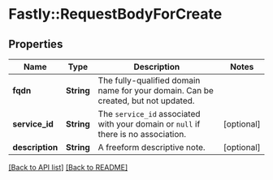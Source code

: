 # Fastly::RequestBodyForCreate

## Properties

| Name | Type | Description | Notes |
| ---- | ---- | ----------- | ----- |
| **fqdn** | **String** | The fully-qualified domain name for your domain. Can be created, but not updated. |  |
| **service_id** | **String** | The `service_id` associated with your domain or `null` if there is no association. | [optional] |
| **description** | **String** | A freeform descriptive note. | [optional] |

[[Back to API list]](../../README.md#endpoints) [[Back to README]](../../README.md)

